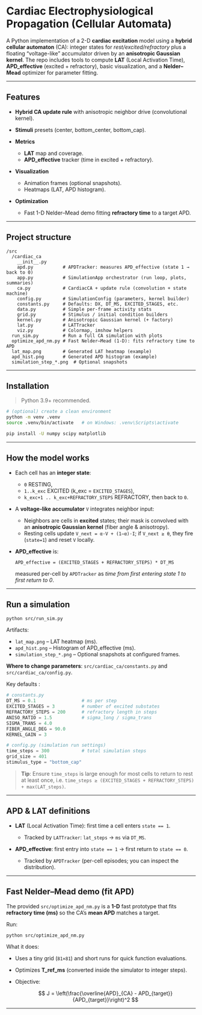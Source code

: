 # Cardiac Electrophysiological Propagation (Cellular Automata)

A Python implementation of a 2-D **cardiac excitation** model using a **hybrid cellular automaton** (CA): integer states for *rest/excited/refractory* plus a floating “voltage-like” accumulator driven by an **anisotropic Gaussian kernel**. The repo includes tools to compute **LAT** (Local Activation Time), **APD\_effective** (excited + refractory), basic visualization, and a **Nelder–Mead** optimizer for parameter fitting.

---

## Features

* **Hybrid CA update rule** with anisotropic neighbor drive (convolutional kernel).
* **Stimuli** presets (center, bottom\_center, bottom\_cap).
* **Metrics**

  * **LAT** map and coverage.
  * **APD\_effective** tracker (time in excited + refractory).
* **Visualization**

  * Animation frames (optional snapshots).
  * Heatmaps (LAT, APD histogram).
* **Optimization**

  * Fast 1-D Nelder–Mead demo fitting **refractory time** to a target APD.


---

## Project structure

```
/src
  /cardiac_ca
    __init__.py
    apd.py           # APDTracker: measures APD_effective (state 1 → back to 0)
    app.py           # SimulationApp orchestrator (run loop, plots, summaries)
    ca.py            # CardiacCA + update rule (convolution + state machine)
    config.py        # SimulationConfig (parameters, kernel builder)
    constants.py     # Defaults: DX, DT_MS, EXCITED_STAGES, etc.
    data.py          # Simple per-frame activity stats
    grid.py          # Stimulus / initial condition builders
    kernel.py        # Anisotropic Gaussian kernel (+ factory)
    lat.py           # LATTracker
    viz.py           # Colormap, imshow helpers
  run_sim.py         # Run a full CA simulation with plots
  optimize_apd_nm.py # Fast Nelder–Mead (1-D): fits refractory time to APD
  lat_map.png        # Generated LAT heatmap (example)
  apd_hist.png       # Generated APD histogram (example)
  simulation_step_*.png  # Optional snapshots
```

---

## Installation

> Python 3.9+ recommended.

```bash
# (optional) create a clean environment
python -m venv .venv
source .venv/bin/activate   # on Windows: .venv\Scripts\activate

pip install -U numpy scipy matplotlib
```

---

## How the model works 

* Each cell has an **integer state**:

  * `0` RESTING,
  * `1..k_exc` EXCITED (k\_exc = `EXCITED_STAGES`),
  * `k_exc+1 .. k_exc+REFRACTORY_STEPS` REFRACTORY, then back to `0`.
* A **voltage-like accumulator** `V` integrates neighbor input:

  * Neighbors are cells in **excited** states; their mask is convolved with an **anisotropic Gaussian kernel** (fiber angle & anisotropy).
  * Resting cells update `V_next = α·V + (1−α)·I`; if `V_next ≥ θ`, they fire (`state=1`) and reset `V` locally.
* **APD\_effective** is:

  ```
  APD_effective = (EXCITED_STAGES + REFRACTORY_STEPS) * DT_MS
  ```

  measured per-cell by `APDTracker` as *time from first entering state 1 to first return to 0*.

---

## Run a simulation

```bash
python src/run_sim.py
```


Artifacts:

* `lat_map.png` – LAT heatmap (ms).
* `apd_hist.png` – Histogram of APD\_effective (ms).
* `simulation_step_*.png` – Optional snapshots at configured frames.

**Where to change parameters**: `src/cardiac_ca/constants.py` and `src/cardiac_ca/config.py`.

Key defaults :

```python
# constants.py
DT_MS = 0.1                 # ms per step
EXCITED_STAGES = 3          # number of excited substates
REFRACTORY_STEPS = 200      # refractory length in steps
ANISO_RATIO = 1.5           # sigma_long / sigma_trans
SIGMA_TRANS = 4.0
FIBER_ANGLE_DEG = 90.0
KERNEL_GAIN = 3

# config.py (simulation run settings)
time_steps = 300            # total simulation steps
grid_size = 401
stimulus_type = "bottom_cap"
```

> **Tip**: Ensure `time_steps` is large enough for most cells to return to rest at least once, i.e. `time_steps ≥ (EXCITED_STAGES + REFRACTORY_STEPS) + max(LAT_steps)`.

---

## APD & LAT definitions

* **LAT** (Local Activation Time): first time a cell enters `state == 1`.

  * Tracked by `LATTracker`: `lat_steps` → `ms` via `DT_MS`.
* **APD\_effective**: first entry into `state == 1` → first return to `state == 0`.

  * Tracked by `APDTracker` (per-cell episodes; you can inspect the distribution).

---

## Fast Nelder–Mead demo (fit APD)

The provided `src/optimize_apd_nm.py` is a **1-D** fast prototype that fits **refractory time (ms)** so the CA’s **mean APD** matches a target.

Run:

```bash
python src/optimize_apd_nm.py
```

What it does:

* Uses a tiny grid (`81×81`) and short runs for quick function evaluations.
* Optimizes **T\_ref\_ms** (converted inside the simulator to integer steps).
* Objective:

  $$
  J = \left(\frac{\overline{APD}_{CA} - APD_{target}}{APD_{target}}\right)^2
  $$



---


